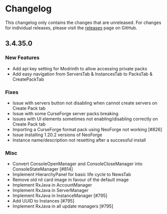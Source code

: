 # Changelog

This changelog only contains the changes that are unreleased. For changes for individual releases, please visit the
[releases](https://github.com/ATLauncher/ATLauncher/releases) page on GitHub.

## 3.4.35.0

### New Features
- Add api key setting for Modrinth to allow accessing private packs
- Add easy navigation from ServersTab & InstancesTab to PacksTab & CreatePackTab

### Fixes
- Issue with servers button not disabling when cannot create servers on Create Pack tab
- Issue with some CurseForge server packs breaking
- Issues with UI elements sometimes not enabling/disabling correctly on Create Pack tab
- Importing a CurseForge format pack using NeoForge not working [#826]
- Issue installing 1.20.2 versions of NeoForge
- Instance name/description not resetting after a successful install

### Misc
- Convert ConsoleOpenManager and ConsoleCloseManager into ConsoleStateManager [#814]
- Implement HierarchyPanel for basic life cycle to NewsTab
- Remove old nil card image in favour of the default image
- Implement RxJava in AccountManager
- Implement RxJava in ServerManager
- Implement RxJava in InstanceManager [#795]
- Add UUID to Instances [#795]
- Implement RxJava in all update managers [#795]
